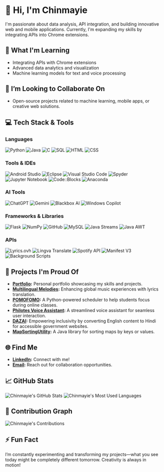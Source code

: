 # 👋 Hi, I'm Chinmayie

I'm passionate about data analysis, API integration, and building innovative web and mobile applications. Currently, I'm expanding my skills by integrating APIs into Chrome extensions.

## 🌱 What I'm Learning
- Integrating APIs with Chrome extensions
- Advanced data analytics and visualization
- Machine learning models for text and voice processing

## 💞️ I’m Looking to Collaborate On
- Open-source projects related to machine learning, mobile apps, or creative web solutions.

## 💻 Tech Stack & Tools

### Languages
![Python](https://img.shields.io/badge/Python-3776AB?style=for-the-badge&logo=python&logoColor=white)
![Java](https://img.shields.io/badge/Java-ED8B00?style=for-the-badge&logo=java&logoColor=white)
![C](https://img.shields.io/badge/C-00599C?style=for-the-badge&logo=c&logoColor=white)
![SQL](https://img.shields.io/badge/SQL-4479A1?style=for-the-badge&logo=postgresql&logoColor=white)
![HTML](https://img.shields.io/badge/HTML5-E34F26?style=for-the-badge&logo=html5&logoColor=white)
![CSS](https://img.shields.io/badge/CSS3-1572B6?style=for-the-badge&logo=css3&logoColor=white)

### Tools & IDEs
![Android Studio](https://img.shields.io/badge/Android_Studio-3DDC84?style=for-the-badge&logo=android-studio&logoColor=white)
![Eclipse](https://img.shields.io/badge/Eclipse-2C2255?style=for-the-badge&logo=EclipseIDE&logoColor=white)
![Visual Studio Code](https://img.shields.io/badge/Visual_Studio_Code-0078d7?style=for-the-badge&logo=visual-studio-code&logoColor=white)
![Spyder](https://img.shields.io/badge/Spyder-FF0000?style=for-the-badge&logo=spyder-ide&logoColor=white)
![Jupyter Notebook](https://img.shields.io/badge/Jupyter_Notebook-F37626?style=for-the-badge&logo=jupyter&logoColor=white)
![Code::Blocks](https://img.shields.io/badge/Code::Blocks-007ACC?style=for-the-badge&logo=code-blocks&logoColor=white)
![Anaconda](https://img.shields.io/badge/Anaconda-44A833?style=for-the-badge&logo=anaconda&logoColor=white)

### AI Tools
![ChatGPT](https://img.shields.io/badge/ChatGPT-00A3FF?style=for-the-badge&logo=openai&logoColor=white)
![Gemini](https://img.shields.io/badge/Gemini-FF5722?style=for-the-badge&logo=google&logoColor=white)
![Blackbox AI](https://img.shields.io/badge/Blackbox_AI-000000?style=for-the-badge&logo=google&logoColor=white)
![Windows Copilot](https://img.shields.io/badge/Windows_Copilot-0078D4?style=for-the-badge&logo=windows&logoColor=white)

### Frameworks & Libraries
![Flask](https://img.shields.io/badge/Flask-000000?style=for-the-badge&logo=flask&logoColor=white)
![NumPy](https://img.shields.io/badge/NumPy-013243?style=for-the-badge&logo=numpy&logoColor=white)
![GitHub](https://img.shields.io/badge/GitHub-181717?style=for-the-badge&logo=github&logoColor=white)
![MySQL](https://img.shields.io/badge/MySQL-4479A1?style=for-the-badge&logo=mysql&logoColor=white)
![Java Streams](https://img.shields.io/badge/Java_Streams-007396?style=for-the-badge&logo=java&logoColor=white)
![Java AWT](https://img.shields.io/badge/Java_AWT-007396?style=for-the-badge&logo=java&logoColor=white)

### APIs
![Lyrics.ovh](https://img.shields.io/badge/Lyrics.ovh-FFDD00?style=for-the-badge&logo=lyrics&logoColor=black)
![Lingva Translate](https://img.shields.io/badge/Lingva_Translate-007ACC?style=for-the-badge&logo=microsoft-azure&logoColor=white)
![Spotify API](https://img.shields.io/badge/Spotify_API-1DB954?style=for-the-badge&logo=spotify&logoColor=white)
![Manifest V3](https://img.shields.io/badge/Manifest_V3-009688?style=for-the-badge&logo=google-chrome&logoColor=white)
![Background Scripts](https://img.shields.io/badge/Background_Scripts-4CAF50?style=for-the-badge&logo=google-chrome&logoColor=white)


## 🚀 Projects I'm Proud Of

- **[Portfolio](https://chinnima28.github.io/portfolio/):** Personal portfolio showcasing my skills and projects.
- **[Multilingual Melodies](https://github.com/Chinnima28/multilingual-melodies):** Enhancing global music experiences with lyrics translation.
- **[POMOFOMO](https://github.com/Chinnima28/POMOFOMO):** A Python-powered scheduler to help students focus during online classes.
- **[Philotes Voice Assistant](https://github.com/Chinnima28/Philotes-Voice-Assistant):** A streamlined voice assistant for seamless user interaction.
- **[DAZAI](https://github.com/Chinnima28/dazai):** Empowering inclusivity by converting English content to Hindi for accessible government websites.
- **[MapSortingUtility](https://github.com/Chinnima28/MapSortingUtility):** A Java library for sorting maps by keys or values.

## 🌐 Find Me

- **[LinkedIn](https://www.linkedin.com/in/chinmayievbs20032805/):** Connect with me!
- **[Email](mailto:chinmayiesubramanian@gmail.com):** Reach out for collaboration opportunities.

## 📈 GitHub Stats

![Chinmayie's GitHub Stats](https://github-readme-stats.vercel.app/api?username=Chinnima28&show_icons=true&hide_title=true&hide=prs&count_private=true&theme=radical)
![Chinmayie's Most Used Languages](https://github-readme-stats.vercel.app/api/top-langs/?username=Chinnima28&layout=compact&theme=radical)

## 🌟 Contribution Graph

![Chinmayie's Contributions](https://activity-graph.herokuapp.com/graph?username=Chinnima28&theme=dracula)

## ⚡ Fun Fact

I’m constantly experimenting and transforming my projects—what you see today might be completely different tomorrow. Creativity is always in motion!

<!---
Chinnima28/Chinnima28 is a ✨ special ✨ repository because its `README.md` (this file) appears on your GitHub profile.
You can click the Preview link to take a look at your changes.
--->
